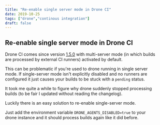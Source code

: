 ```yaml
---
title: "Re-enable single server mode in Drone CI"
date: 2019-10-25
tags: ["drone","continous integration"]
draft: false
---
```


## Re-enable single server mode in Drone CI

Drone CI comes since version [1.5.0](https://discourse.drone.io/t/1-5-0-release-notes/5797) with multi-server mode (in which builds are processed by external CI runners) activated by default.

This can be problematic if you're used to drone running in single server mode.
If single-server mode isn't explicitly disabled and no runners are configured it just causes your builds to be stuck with a `pending` status.

It took me quite a while to figure why drone suddenly stopped processing builds (to be fair I updated without reading the changelog).

Luckily there is an easy solution to re-enable single-server mode.

Just add the environment variable `DRONE_AGENTS_DISABLED=true` to your drone instance and it should process builds again like it did before.